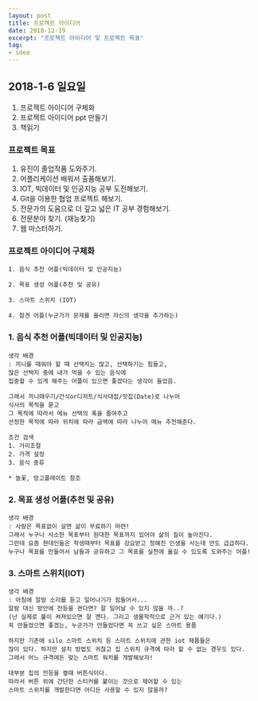```yaml
---
layout: post
title: 프로젝트 아이디어
date: 2018-12-19
excerpt: "프로젝트 아이디어 및 프로젝트 목표"
tag:
- idea
---
```

## 2018-1-6 일요일

1. 프로젝트 아이디어 구체화
2. 프로젝트 아이디어 ppt 만들기
3. 책읽기

### 프로젝트 목표
1. 유진이 졸업작품 도와주기. 
2. 어플리케이션 배워서 출품해보기. 
3. IOT, 빅데이터 및 인공지능 공부 도전해보기.
4. Git을 이용한 협업 프로젝트 해보기.
5. 전문가의 도움으로 더 깊고 넓은 IT 공부 경험해보기. 
6. 전문분야 찾기. (재능찾기)
7. 웹 마스터하기.

### 프로젝트 아이디어 구체화 
```
1. 음식 추천 어플(빅데이터 및 인공지능)

2. 목표 생성 어플(추천 및 공유)

3. 스마트 스위치 (IOT)

4. 참견 어플(누군가가 문제를 올리면 자신의 생각을 추가하는)
```

### 1. 음식 추천 어플(빅데이터 및 인공지능)
```
생각 배경
: 끼니를 때워야 할 때 선택지는 많고, 선택하기는 힘들고, 
많은 선택지 중에 내가 먹을 수 있는 음식에 
집중할 수 있게 해주는 어플이 있으면 좋겠다는 생각이 들었음.

그래서 끼니때우기/간식or디저트/식사대접/맛집(Date)로 나누어 
식사의 목적을 묻고 
그 목적에 따라서 메뉴 선택의 폭을 줄여주고 
선정한 목적에 따라 위치에 따라 금액에 따라 나누어 메뉴 추천해준다. 

조건 검색
1. 거리조절
2. 가격 설정 
3. 음식 종류

* 놀꽃, 망고플레이트 참조 

```
### 2. 목표 생성 어플(추천 및 공유)
```
생각 배경
: 사람은 목표없이 살면 삶이 무료하기 마련! 
그래서 누구나 사소한 목표부터 원대한 목표까지 있어야 삶의 질이 높아진다.
그런데 요즘 현대인들은 학생때부터 목표를 강요받고 정해진 인생을 사는데 만도 급급하다.
누구나 목표를 만들어서 남들과 공유하고 그 목표를 실천에 옮길 수 있도록 도와주는 어플!  
```
### 3. 스마트 스위치(IOT)
```
생각 배경
: 아침에 알람 소리를 듣고 일어나기가 힘들어서... 
알람 대신 방안에 전등을 켠다면? 잘 일어날 수 있지 않을 까..? 
(난 실제로 불이 켜져있으면 잘 깬다. 그리고 생물학적으로 근거 있는 얘기다.)
꼭 만들었으면 좋겠는, 누군가가 만들었다면 꼭 쓰고 싶은 스마트 용품

하지만 기존에 silo 스마트 스위치 등 스마트 스위치에 관한 iot 제품들은
많이 있다. 하지만 설치 방법도 귀찮고 집 스위치 규격에 따라 할 수 없는 경우도 있다.
그래서 어느 규격에든 맞는 스마트 워치를 개발해보자!

대부분 집의 전등을 켤때 버튼식이다. 
따라서 버튼 위에 간단한 스티커를 붙이는 것으로 제어할 수 있는 
스마트 스위치를 개발한다면 어디든 사용할 수 있지 않을까?
``` 
